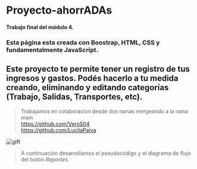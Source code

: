 # Proyecto-ahorrADAs


#### Trabajo final del módulo 4.


### Esta página esta creada con Boostrap, HTML, CSS y fundamentalmente JavaScript.
## Este proyecto te permite tener un registro de tus ingresos y gastos. Podés hacerlo a tu medida creando, eliminando y editando categorías (Trabajo, Salidas, Transportes, etc). 

> Trabajamos en colaboracion desde dos ramas mergeando a la rama main
> <br> https://github.com/VeroS04 
> <br> https://github.com/LucilaPaiva

 
![gift](https://c.tenor.com/fdy0A6R32EQAAAAC/broke-simpsons.gif)

> A continuación desarrollamos el pseudocódigo y el diagrama de flujo del botón *Reportes*.

